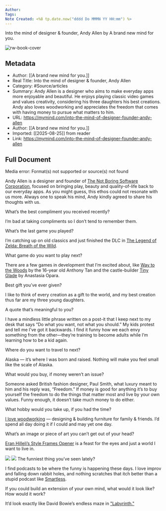 ```yaml
---
Author: 
Tags:
Note Created: <%8 tp.date.now("dddd Do MMMN YY HH:mm") %>
---
```

Into the mind of designer & founder, Andy Allen by A brand new mind for you.

![rw-book-cover](https://mymind.com/wp-content/uploads/2023/04/andy_avatar-1.jpg)

## Metadata
- Author: [[A brand new mind for you.]]
- Real Title: Into the mind of designer & founder, Andy Allen
- Category: #Source/articles
- Summary: Andy Allen is a designer who aims to make everyday apps more enjoyable and beautiful. He enjoys playing classic video games and values creativity, considering his three daughters his best creations. Andy also loves woodworking and appreciates the freedom that comes with having money to pursue what matters to him.
- URL: https://mymind.com/into-the-mind-of-designer-founder-andy-allen
- Author: [[A brand new mind for you.]]
- Imported: [[2025-08-25]] from reader
- Link: https://mymind.com/into-the-mind-of-designer-founder-andy-allen

## Full Document
Media error: Format(s) not supported or source(s) not found

Andy Allen is a designer and founder of [The Not Boring Software Corporation](https://www.andy.works/), focused on bringing play, beauty and quality-of-life back to our everyday apps. As you might guess, this ethos could not resonate with us more. Always one to speak his mind, Andy kindly agreed to share his thoughts with us.

What’s the best compliment you received recently?

I’m bad at taking compliments so I don’t tend to remember them.

What’s the last game you played?

I’m catching up on old classics and just finished the DLC in [The Legend of Zelda: Breath of the Wild](https://www.nintendo.com/store/products/the-legend-of-zelda-breath-of-the-wild-switch/).

What game do you want to play next?

There are a few games in development that I’m excited about, like [Way to the Woods](https://www.waytothewoodsgame.com) by the 16-year old Anthony Tan and the castle-builder [Tiny Glade](https://twitter.com/PounceLight) by Anastasia Opara.

Best gift you’ve ever given?

I like to think of every creation as a gift to the world, and my best creation thus far are my three young daughters.

A quote that’s meaningful to you?

I have a mindless little phrase written on a post-it that I keep next to my desk that says “Do what you want, not what you should.” My kids protest and tell me I’ve got it backwards. I find it funny how we each envy something from the other—they’re training to become adults while I’m learning how to be a kid again.

Where do you want to travel to next?

Alaska — it’s where I was born and raised. Nothing will make you feel small like the scale of Alaska.

What would you buy, if money weren’t an issue?

Someone asked British fashion designer, Paul Smith, what luxury meant to him and his reply was, “Freedom.” If money is good for anything it’s to buy yourself the freedom to do the things that matter most and live by your own values. Funny enough, it doesn’t take much money to do either.

What hobby would you take up, if you had the time?

[I love woodworking](https://twitter.com/asallen/status/1617643320343420929) — designing & building furniture for family & friends. I’d spend all day doing it if I could and may yet one day.

What’s an image or piece of art you can’t get out of your head?

[Eran Hilleli’s Style Frames Opener](https://vimeo.com/190537820) is a feast for the eyes and just a world I want to live in.

![](https://mymind.com/wp-content/uploads/2023/04/Screenshot-2023-04-04-at-4.07.46-PM-1.png)
![](https://mymind.com/wp-content/uploads/2023/04/Screenshot-2023-04-04-at-4.08.50-PM.png)
The funniest thing you’ve seen lately?

I find podcasts to be where the funny is happening these days. I love improv and falling down rabbit holes, and nothing scratches that itch better than a stupid podcast like [Smartless](https://podcasts.apple.com/us/podcast/smartless/id1521578868).

If you could build an extension of your own mind, what would it look like? How would it work?

It’d look exactly like David Bowie’s endless maze in ["Labyrinth."](https://www.imdb.com/title/tt0091369/)
